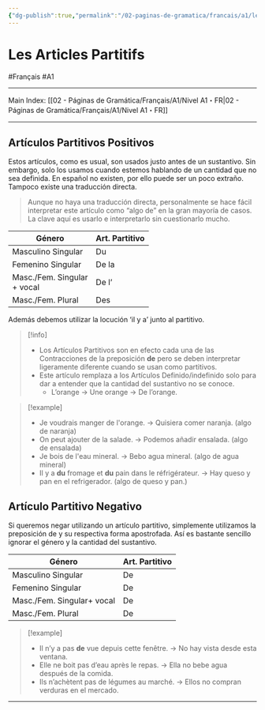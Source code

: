 ```yaml
---
{"dg-publish":true,"permalink":"/02-paginas-de-gramatica/francais/a1/les-articles-partitifs/"}
---
```


# Les Articles Partitifs
#Français #A1
___
Main Index: [[02 - Páginas de Gramática/Français/A1/Nivel A1・FR\|02 - Páginas de Gramática/Français/A1/Nivel A1・FR]]
___
## Artículos Partitivos Positivos
Estos artículos, como es usual, son usados justo antes de un sustantivo. Sin embargo, solo los usamos cuando estemos hablando de un cantidad que no sea definida. En español no existen, por ello puede ser un poco extraño. Tampoco existe una traducción directa.
> Aunque no haya una traducción directa, personalmente se hace fácil interpretar este artículo como “algo de” en la gran mayoría de casos. La clave aquí es usarlo e interpretarlo sin cuestionarlo mucho.

| Género                           | Art. Partitivo |
| -------------------------------- | -------------- |
| Masculino Singular               | Du             |
| Femenino Singular                | De la          |
| Masc./Fem. Singular  <br>+ vocal | De l’          |
| Masc./Fem. Plural                | Des            |
Además debemos utilizar la locución ‘il y a’ junto al partitivo.


> [!info] 
> - Los Artículos Partitivos son en efecto cada una de las Contracciones de la preposición **de** pero se deben interpretar ligeramente diferente cuando se usan como partitivos.
> - Este artículo remplaza a los Artículos Definido/indefinido solo para dar a entender que la cantidad del sustantivo no se conoce.
> 	- L’orange → Une orange → De l’orange.

> [!example] 
> - Je voudrais manger de l'orange. → Quisiera comer naranja. (algo de naranja)
> - On peut ajouter de la salade. → Podemos añadir ensalada. (algo de ensalada)
> - Je bois de l'eau mineral. → Bebo agua mineral. (algo de agua mineral)
> - Il y a **du** fromage et **du** pain dans le réfrigérateur. → Hay queso y pan en el refrigerador. (algo de queso y pan.)
## Artículo Partitivo Negativo
  Si queremos negar utilizando un artículo partitivo, simplemente utilizamos la preposición de y su respectiva forma apostrofada. Así es bastante sencillo ignorar el género y la cantidad del sustantivo.

| Género                     | Art. Partitivo |
| -------------------------- | -------------- |
| Masculino Singular         | De             |
| Femenino Singular          | De             |
| Masc./Fem. Singular+ vocal | De             |
| Masc./Fem. Plural          | De             |

> [!example] 
> - Il n’y a pas **de** vue depuis cette fenêtre. → No hay vista desde esta ventana.
> - Elle ne boit pas d’eau après le repas. → Ella no bebe agua después de la comida.
> - Ils n’achètent pas de légumes au marché. → Ellos no compran verduras en el mercado.

___